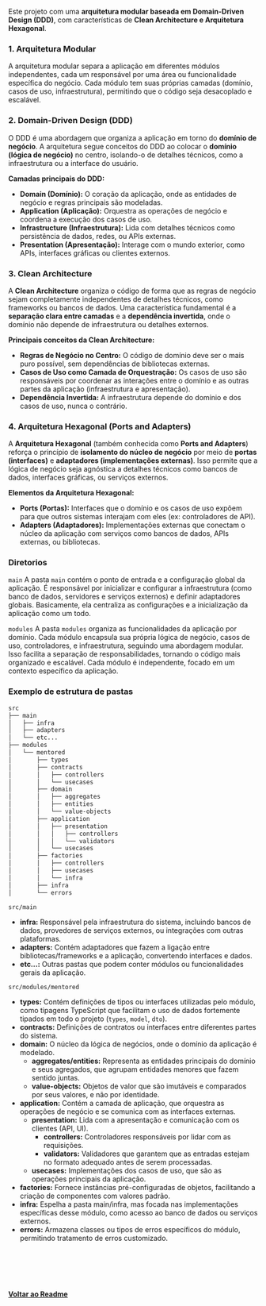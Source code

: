 Este projeto com uma **arquitetura modular baseada em Domain-Driven Design (DDD)**, com características de 
**Clean Architecture e Arquitetura Hexagonal**.

### 1. Arquitetura Modular
A arquitetura modular separa a aplicação em diferentes módulos independentes, cada um responsável por uma área ou funcionalidade 
específica do negócio. Cada módulo tem suas próprias camadas (domínio, casos de uso, infraestrutura), permitindo que o código seja 
desacoplado e escalável.

### 2. Domain-Driven Design (DDD)
O DDD é uma abordagem que organiza a aplicação em torno do **domínio de negócio**. A arquitetura segue conceitos do DDD ao colocar o 
**domínio (lógica de negócio)** no centro, isolando-o de detalhes técnicos, como a infraestrutura ou a interface do usuário.<br> 

  **Camadas principais do DDD:**

  - **Domain (Domínio):** O coração da aplicação, onde as entidades de negócio e regras principais são modeladas.
  - **Application (Aplicação):** Orquestra as operações de negócio e coordena a execução dos casos de uso.
  - **Infrastructure (Infraestrutura):** Lida com detalhes técnicos como persistência de dados, redes, ou APIs externas.
  - **Presentation (Apresentação):** Interage com o mundo exterior, como APIs, interfaces gráficas ou clientes externos.

### 3. Clean Architecture
A **Clean Architecture** organiza o código de forma que as regras de negócio sejam completamente independentes de detalhes técnicos, 
como frameworks ou bancos de dados. Uma característica fundamental é a **separação clara entre camadas** e a **dependência invertida**, 
onde o domínio não depende de infraestrutura ou detalhes externos.<br>

  **Principais conceitos da Clean Architecture:**

  - **Regras de Negócio no Centro:** O código de domínio deve ser o mais puro possível, sem dependências de bibliotecas externas.
  - **Casos de Uso como Camada de Orquestração:** Os casos de uso são responsáveis por coordenar as interações entre o domínio e as 
  outras partes da aplicação (infraestrutura e apresentação).
  - **Dependência Invertida:** A infraestrutura depende do domínio e dos casos de uso, nunca o contrário.

### 4. Arquitetura Hexagonal (Ports and Adapters)
A **Arquitetura Hexagonal** (também conhecida como **Ports and Adapters**) reforça o princípio de **isolamento do núcleo de negócio** por 
meio de **portas (interfaces)** e **adaptadores (implementações externas)**. Isso permite que a lógica de negócio seja agnóstica a detalhes 
técnicos como bancos de dados, interfaces gráficas, ou serviços externos.</br>

  **Elementos da Arquitetura Hexagonal:**
  - **Ports (Portas):** Interfaces que o domínio e os casos de uso expõem para que outros sistemas interajam com eles (ex: controladores de 
  API).
  - **Adapters (Adaptadores):** Implementações externas que conectam o núcleo da aplicação com serviços como bancos de dados, APIs externas, 
  ou bibliotecas.


### Diretorios
`main`
A pasta `main` contém o ponto de entrada e a configuração global da aplicação. É responsável por inicializar e configurar a infraestrutura 
(como banco de dados, servidores e serviços externos) e definir adaptadores globais. Basicamente, ela centraliza as configurações e a 
inicialização da aplicação como um todo.

`modules`
A pasta `modules` organiza as funcionalidades da aplicação por domínio. Cada módulo encapsula sua própria lógica de negócio, casos de uso, 
controladores, e infraestrutura, seguindo uma abordagem modular. Isso facilita a separação de responsabilidades, tornando o código mais 
organizado e escalável. Cada módulo é independente, focado em um contexto específico da aplicação.



### Exemplo de estrutura de pastas

```bash
src
├── main
│   ├── infra
│   ├── adapters
│   └── etc...
├── modules
│   └── mentored
│       ├── types
│       ├── contracts
│       │   ├── controllers
│       │   └── usecases
│       ├── domain
│       │   ├── aggregates
│       │   ├── entities   
│       │   └── value-objects
│       ├── application
│       │   ├── presentation
│       │   │   ├── controllers
│       │   │   └── validators
│       │   └── usecases
│       ├── factories
│       │   ├── controllers
│       │   ├── usecases
│       │   └── infra
│       ├── infra
│       └── errors

```

`src/main`
- **infra:** Responsável pela infraestrutura do sistema, incluindo bancos de dados, provedores de serviços externos, ou 
integrações com outras plataformas.
- **adapters:** Contém adaptadores que fazem a ligação entre bibliotecas/frameworks e a aplicação, convertendo interfaces 
e dados.
- **etc...:** Outras pastas que podem conter módulos ou funcionalidades gerais da aplicação.

`src/modules/mentored`
- **types:** Contém definições de tipos ou interfaces utilizadas pelo módulo, como tipagens TypeScript que facilitam o uso 
de dados fortemente tipados em todo o projeto (`types`, `model`, `dto`).
- **contracts:** Definições de contratos ou interfaces entre diferentes partes do sistema.
- **domain:** O núcleo da lógica de negócios, onde o domínio da aplicação é modelado.
  - **aggregates/entities:** Representa as entidades principais do domínio e seus agregados, que agrupam entidades menores que fazem 
  sentido juntas.
  - **value-objects:** Objetos de valor que são imutáveis e comparados por seus valores, e não por identidade.
- **application:** Contém a camada de aplicação, que orquestra as operações de negócio e se comunica com as interfaces externas.
  - **presentation:** Lida com a apresentação e comunicação com os clientes (API, UI).
    - **controllers:** Controladores responsáveis por lidar com as requisições.
    - **validators:** Validadores que garantem que as entradas estejam no formato adequado antes de serem processadas.
  - **usecases:** Implementações dos casos de uso, que são as operações principais da aplicação.
- **factories:** Fornece instâncias pré-configuradas de objetos, facilitando a criação de componentes com valores padrão.
- **infra:** Espelha a pasta main/infra, mas focada nas implementações específicas desse módulo, como acesso ao banco de dados ou serviços 
externos.
- **errors:** Armazena classes ou tipos de erros específicos do módulo, permitindo tratamento de erros customizado.

</br>
</br>
</br>
</br>

**[Voltar ao Readme](../README.md)**
